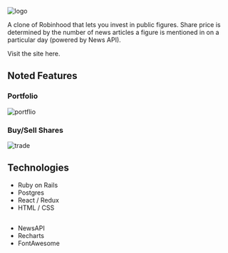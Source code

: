 ![logo](https://github.com/amandayhuang/robins-hood/blob/master/app/assets/images/robins-hood.png )


A clone of Robinhood that lets you invest in public figures. Share price is determined by the number of news articles a figure is mentioned in on a particular day (powered by News API).

Visit the site here.

## Noted Features

### Portfolio
![portflio](https://github.com/amandayhuang/robins-hood/blob/master/app/assets/images/portfolio.png )

### Buy/Sell Shares
![trade](https://github.com/amandayhuang/robins-hood/blob/master/app/assets/images/trade.png )

## Technologies
* Ruby on Rails
* Postgres
* React / Redux
* HTML / CSS

## 
* NewsAPI
* Recharts
* FontAwesome




